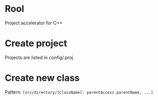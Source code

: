 # Rool
Project accelerator for C++

# Create project
Projects are listed in config/.proj

# Create new class
Pattern:
```[src/directory/]ClassName[: parentAccess parentName, ...]```
